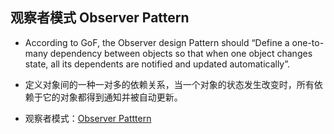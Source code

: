 ## 观察者模式 Observer Pattern
- According to GoF, the Observer design Pattern should “Define a one-to-many dependency between objects so that when one object changes state, all its dependents are notified and updated automatically”.
- 定义对象间的一种一对多的依赖关系，当一个对象的状态发生改变时，所有依赖于它的对象都得到通知并被自动更新。

- 观察者模式：[Observer Patttern](https://github.com/jack-ningtz/DesignPattern/tree/main/ObserverDesignPattern/ObserverDesignPattern.cs "Observer Design")